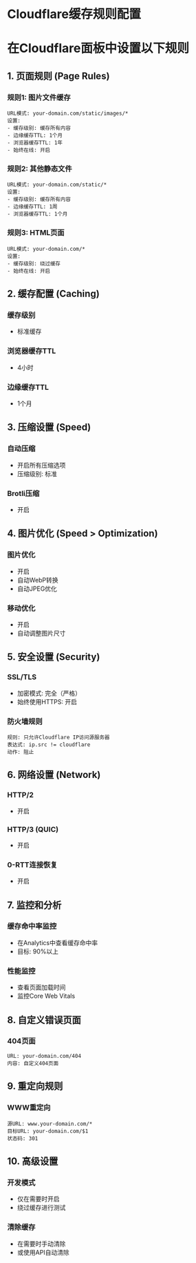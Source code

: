 # Cloudflare缓存规则配置
# 在Cloudflare面板中设置以下规则

## 1. 页面规则 (Page Rules)

### 规则1: 图片文件缓存
```
URL模式: your-domain.com/static/images/*
设置:
- 缓存级别: 缓存所有内容
- 边缘缓存TTL: 1个月
- 浏览器缓存TTL: 1年
- 始终在线: 开启
```

### 规则2: 其他静态文件
```
URL模式: your-domain.com/static/*
设置:
- 缓存级别: 缓存所有内容
- 边缘缓存TTL: 1周
- 浏览器缓存TTL: 1个月
```

### 规则3: HTML页面
```
URL模式: your-domain.com/*
设置:
- 缓存级别: 绕过缓存
- 始终在线: 开启
```

## 2. 缓存配置 (Caching)

### 缓存级别
- 标准缓存

### 浏览器缓存TTL
- 4小时

### 边缘缓存TTL
- 1个月

## 3. 压缩设置 (Speed)

### 自动压缩
- 开启所有压缩选项
- 压缩级别: 标准

### Brotli压缩
- 开启

## 4. 图片优化 (Speed > Optimization)

### 图片优化
- 开启
- 自动WebP转换
- 自动JPEG优化

### 移动优化
- 开启
- 自动调整图片尺寸

## 5. 安全设置 (Security)

### SSL/TLS
- 加密模式: 完全（严格）
- 始终使用HTTPS: 开启

### 防火墙规则
```
规则: 只允许Cloudflare IP访问源服务器
表达式: ip.src != cloudflare
动作: 阻止
```

## 6. 网络设置 (Network)

### HTTP/2
- 开启

### HTTP/3 (QUIC)
- 开启

### 0-RTT连接恢复
- 开启

## 7. 监控和分析

### 缓存命中率监控
- 在Analytics中查看缓存命中率
- 目标: 90%以上

### 性能监控
- 查看页面加载时间
- 监控Core Web Vitals

## 8. 自定义错误页面

### 404页面
```
URL: your-domain.com/404
内容: 自定义404页面
```

## 9. 重定向规则

### WWW重定向
```
源URL: www.your-domain.com/*
目标URL: your-domain.com/$1
状态码: 301
```

## 10. 高级设置

### 开发模式
- 仅在需要时开启
- 绕过缓存进行测试

### 清除缓存
- 在需要时手动清除
- 或使用API自动清除
